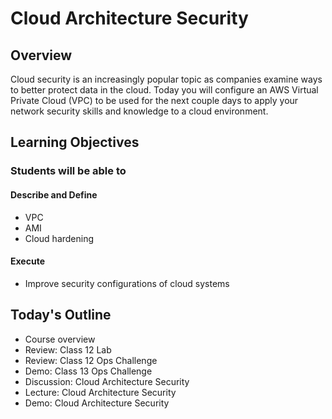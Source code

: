 # Cloud Architecture Security

## Overview

Cloud security is an increasingly popular topic as companies examine ways to better protect data in the cloud. Today you will configure an AWS Virtual Private Cloud (VPC) to be used for the next couple days to apply your network security skills and knowledge to a cloud environment.

## Learning Objectives

### Students will be able to

#### Describe and Define

- VPC
- AMI
- Cloud hardening

#### Execute

- Improve security configurations of cloud systems

## Today's Outline

- Course overview
- Review: Class 12 Lab
- Review: Class 12 Ops Challenge
- Demo: Class 13 Ops Challenge
- Discussion: Cloud Architecture Security
- Lecture: Cloud Architecture Security
- Demo: Cloud Architecture Security

